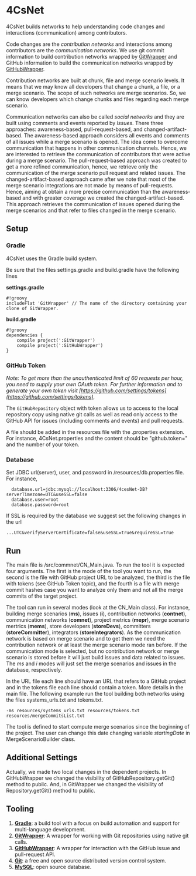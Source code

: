# 4CsNet

4CsNet builds networks to help understanding code changes and interactions (communication) among contributors.

Code changes are the _contribution networks_ and interactions among contributors are the _communication networks_. We use git commit information to build contribution networks wrapped by [GitWrapper](https://github.com/...) and GitHub information to build the communication networks wrapped by [GitHubWrapper](https://github.com/...).

Contribution networks are built at chunk, file and merge scenario levels. It means that we may know all developers that change a chunk, a file, or a merge scenario. The scope of such networks are merge scenarios. So, we can know developers which change chunks and files regarding each merge scenario.

Communication networks can also be called _social networks_ and they are built using comments and events reported by _Issues_. There three approaches: awareness-based, pull-request-based, and changed-artifact-based. The awareness-based approach considers all events and comments of all issues while a merge scenario is opened. The idea come to overcome communication that happens in other communication channels. Hence, we are interested to retrieve the communication of contributors that were active during a merge scenario. The pull-request-based approach was created to get a more refined communication, hence, we retrieve only the communication of the merge scenario pull request and related issues. The changed-artifact-based approach came after we note that most of the merge scenario integrations are not made by means of pull-requests. Hence, aiming at obtain a more precise communication than the awareness-based and with greater coverage we created the changed-artifact-based. This approach retrieves the communication of issues opened during the merge scenarios and that refer to files changed in the merge scenario.

## Setup

### Gradle
4CsNet uses the Gradle build system.

Be sure that the files settings.gradle and build.gradle have the following lines

**settings.gradle**
```
#!groovy
includeFlat 'GitWrapper' // The name of the directory containing your clone of GitWrapper.
```

**build.gradle**
```
#!groovy
dependencies {
    compile project(':GitWrapper')
    compile project(':GitHubWrapper')
}
```
### GitHub Token
*Note: To get more than the unauthenticated limit of 60 requests per hour, you need to supply your own OAuth token. 
For further information and to generate your own token visit [https://github.com/settings/tokens](https://github.com/settings/tokens).*

The `GitHubRepository` object with token allows us to access to the local repository copy using native git calls as well as read only access to the GitHub API for issues (including comments and events) and pull requests.

A file should be added in the resources file with the .properties extension. For instance, 4CsNet.properties and the content should be "github.token=" and the number of your token.

### Database
Set JDBC url(server), user, and password in /resources/db.properties file. For instance,

      database.url=jdbc:mysql://localhost:3306/4cesNet-DB?serverTimezone=UTC&useSSL=false
      database.user=root
      database.password=root

If SSL is required by the database we suggest set the following changes in the url
```
...UTC&verifyServerCertificate=false&useSSL=true&requireSSL=true
```
## Run
The main file is /src/commnet/CN_Main.java. To run the tool it is expected four arguments. The first is the mode of the tool you want to run, the second is the file with GitHub project URL to be analyzed, the third is the file with tokens (see GitHub Token topic), and the fourth is a file with merge commit hashes case you want to analyze only them and not all the merge commits of the target project. 

The tool can run in several modes (look at the CN_Main class). For instance, building merge scenarios (**ms**), issues (**i**), contribution networks (**contnet**), communication networks (**comnet**), project metrics (**mepr**), merge scenario mertrics (**mems**), store developers (**storeDevs**), committers (**storeCommitter**), integrators (**storeIntegrators**). As the communication network is based on merge scenario and to get them we need the contribution network or at least the merge scenario mode ran before. If the communication mode is selected, but no contribution network or merge scenario is stored before it will just build issues and data related to issues. The _ms_ and _i_ modes will just set the merge scenarios and issues in the database, respectively.

In the URL file each line should have an URL that refers to a GitHub project and in the tokens file each line should contain a token. More details in the main file. The following example run the tool building both networks using the files systems_urls.txt and tokens.txt.

```
-ms resources/systems_urls.txt resources/tokens.txt resources/mergeCommitsList.txt
```

The tool is defined to start compute merge scenarios since the beginning of the project. The user can change this date changing variable _startingDate_ in MergeScenarioBuilder class.

## Additional Settings
Actually, we made two local changes in the dependent projects. In GitHubWrapper we changed the visibility of GitHubRepository.getGit() method to public. And, in GitWrapper we changed the visibility of Repository.getGit() method to public.

## Tooling
1. [**Gradle**](http://gradle.org): a build tool with a focus on build automation and support for multi-language development.
2. [**GitWrapper**](https://github.com/...): A wrapper for working with Git repositories using native git calls.
3. [**GitHubWrapper**](https://github.com/...): A wrapper for interaction with the GitHub issue and pull-request API.
4. [**Git**](https://git-scm.com/): a free and open source distributed version control system.
3. [**MySQL**](http://www.mysql.com): open source database.
